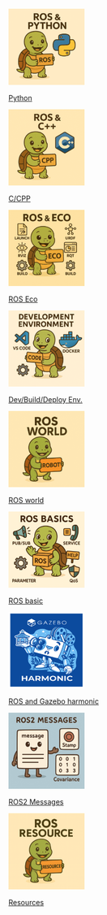 <style>
    h1 {
        visibility: hidden;
    }
</style>

# ROS

<div class="grid-container">
    <div class="grid-item">
            <a href="python">
                <img src="images/ros_python.png"  width="150" height="150">
                <p>Python</p>
            </a>
        </div>
        <div class="grid-item">
            <a href="ros_cpp">
                <img src="images/ros_cpp.png"   width="150" height="150">
                <p>C/CPP</p>
            </a>
        </div>
    <div class="grid-item">
    <a href="ros_eco">
        <img src="images/ros_echo.png"  width="150" height="150">
            <p>ROS Eco</p>
            </a>
    </div>
    <div class="grid-item">
    <a href="dev_environment">
        <img src="images/ros_dev.png"  width="150" height="150">
        <p>Dev/Build/Deploy Env.</p>
        </a>
    </div>
    <div class="grid-item">
        <a href="ros_world">
        <img src="images/ros_world.png"  width="150" height="150">
        <p>ROS world</p>
        </a>
    </div>
     <div class="grid-item">
        <a href="ros_basic" tooltip="">
        <img src="images/ros_core.png"  width="150" height="150">
        <p>ROS basic</p>
        </a>
    </div>
     <div class="grid-item">
        <a href="ros_eco/urdf_xacro_gz_plugin/gazebo_harmonic" tooltip="">
        <img src="images/gazebo_harmonic.png"  width="150" height="150">
        <p>ROS and Gazebo harmonic</p>
        </a>
    </div>
    <div class="grid-item">
        <a href="ros2_messages" tooltip="">
        <img src="images/ros2_messages.png"  width="150" height="150">
        <p>ROS2 Messages</p>
        </a>
    </div>
    <div class="grid-item">
        <a href="ros2_resource" tooltip="">
        <img src="images/ros_resource.png"  width="150" height="150">
        <p>Resources</p>
        </a>
    </div>
</div>